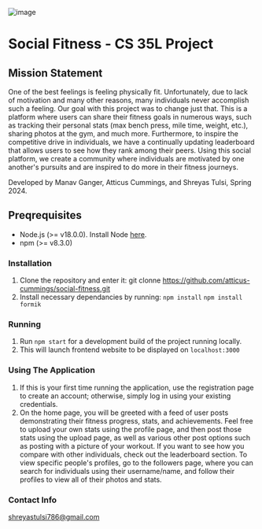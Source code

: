 ![image](https://github.com/atticus-cummings/social-fitness/assets/167959057/e715509e-8431-4c7e-8ef7-4a1e399b9cc3)
# Social Fitness - CS 35L Project

## Mission Statement 

One of the best feelings is feeling physically fit. Unfortunately, due to lack of motivation and many other reasons, many individuals never accomplish such a feeling. Our goal with this project was to change just that. This is a platform where users can share their fitness goals in numerous ways, such as tracking their personal stats (max bench press, mile time, weight, etc.), sharing photos at the gym, and much more. Furthermore, to inspire the competitive drive in individuals, we have a continually updating leaderboard that allows users to see how they rank among their peers. Using this social platform, we create a community where individuals are motivated by one another's pursuits and are inspired to do more in their fitness journeys.


Developed by Manav Ganger, Atticus Cummings, and Shreyas Tulsi, Spring 2024.

## Preqrequisites 

- Node.js (>= v18.0.0). Install Node [here](https://nodejs.org/en/download).
- npm (>= v8.3.0)



### Installation

1. Clone the repository and enter it:
   git clonne https://github.com/atticus-cummings/social-fitness.git
2. Install necessary dependancies by running:
   ``npm install``
   ``npm install formik``

### Running

1. Run ``npm start`` for a development build of the project running locally.
2. This will launch frontend website to be displayed on ``localhost:3000``


### Using The Application

1. If this is your first time running the application, use the registration page to create an account; otherwise, simply log in using your existing credentials.
2. On the home page, you will be greeted with a feed of user posts demonstrating their fitness progress, stats, and achievements. Feel free to upload your own stats using the profile page, and then post those stats using the upload page, as well as various other post options such as posting with a picture of your workout. If you want to see how you compare with other individuals, check out the leaderboard section. To view specific people's profiles, go to the followers page, where you can search for individuals using their username/name, and follow their profiles to view all of their photos and stats.

### Contact Info

shreyastulsi786@gmail.com
   


   
   

